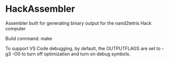 # HackAssembler
Assembler built for generating binary output for the nand2tetris Hack computer

Build command: make

To support VS Code debugging, by default, the OUTPUTFLAGS are set to -g3 -O0 to turn off optimization and turn on debug symbols.